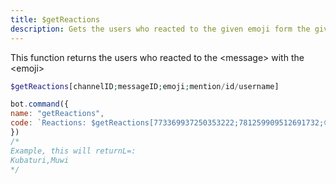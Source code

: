 ```yaml
---
title: $getReactions
description: Gets the users who reacted to the given emoji form the given message
---
```


This function returns the users who reacted to the &lt;message&gt; with the &lt;emoji&gt;

```php
$getReactions[channelID;messageID;emoji;mention/id/username]
```

```javascript
bot.command({
name: "getReactions",
code: `Reactions: $getReactions[773369937250353222;781259909512691732;😋;username]`
})
/*
Example, this will returnL=:
Kubaturi,Muwi
*/
```

